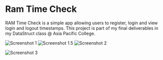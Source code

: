 # Ram Time Check
RAM Time Check is a simple app allowing users to register, login and view login and logout timestamps. This project is part of my final deliverables in my DataStruct class @ Asia Pacific College.

![Screenshot 1](https://raw.githubusercontent.com/zarexalvindaria/ram-timecheck/main/img/RamTimeCheck-1.png)
![Screenshot 1.5](https://raw.githubusercontent.com/zarexalvindaria/ram-timecheck/main/img/RamTimeCheck-1.5.png)
![Screenshot 2](https://raw.githubusercontent.com/zarexalvindaria/ram-timecheck/main/img/RamTimeCheck-2.png)


![Screenshot 3](https://raw.githubusercontent.com/zarexalvindaria/ram-timecheck/main/img/RamTimeCheck-3.png)
